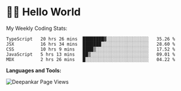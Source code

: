 # 👋🏽 Hello World 

<!--![Deepankar's github stats](https://github-readme-stats.vercel.app/api?username=Deep-Codes&count_private=true&show_icons=true&theme=radical)-->
My Weekly Coding Stats:

<!--START_SECTION:waka-->
```text
TypeScript   20 hrs 26 mins  ████████▓░░░░░░░░░░░░░░░░   35.26 % 
JSX          16 hrs 34 mins  ███████░░░░░░░░░░░░░░░░░░   28.60 % 
CSS          10 hrs 9 mins   ████▒░░░░░░░░░░░░░░░░░░░░   17.52 % 
JavaScript   5 hrs 13 mins   ██▒░░░░░░░░░░░░░░░░░░░░░░   09.01 % 
MDX          2 hrs 26 mins   █░░░░░░░░░░░░░░░░░░░░░░░░   04.22 % 
```
<!--END_SECTION:waka-->

**Languages and Tools:**



<p align="left"> <img src="https://komarev.com/ghpvc/?username=Deep-Codes&label=Views&color=blue&style=plastic" alt="Deepankar Page Views" /> </p>
